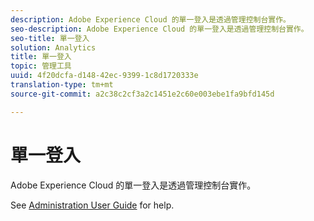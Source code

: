 ```yaml
---
description: Adobe Experience Cloud 的單一登入是透過管理控制台實作。
seo-description: Adobe Experience Cloud 的單一登入是透過管理控制台實作。
seo-title: 單一登入
solution: Analytics
title: 單一登入
topic: 管理工具
uuid: 4f20dcfa-d148-42ec-9399-1c8d1720333e
translation-type: tm+mt
source-git-commit: a2c38c2cf3a2c1451e2c60e003ebe1fa9bfd145d

---
```



# 單一登入

Adobe Experience Cloud 的單一登入是透過管理控制台實作。

See [Administration User Guide](https://helpx.adobe.com/enterprise/managing/user-guide.html) for help.
